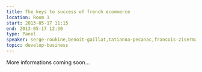 ```yaml
---
title: The keys to success of french ecommerce
location: Room 1
start: 2013-05-17 11:15
end: 2013-05-17 12:30
type: Panel
speaker: serge-roukine,benoit-gaillat,tatianna-pecanac,francois-ziserman
topic: develop-business
---
```


More informations coming soon...